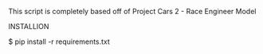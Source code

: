 This script is completely based off of Project Cars 2 - Race Engineer Model

INSTALLION

$ pip install -r requirements.txt
